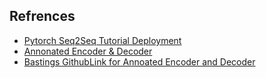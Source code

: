## Refrences

 - [Pytorch Seq2Seq Tutorial Deployment](https://pytorch.org/tutorials/beginner/deploy_seq2seq_hybrid_frontend_tutorial.html)
 - [Annonated Encoder & Decoder](https://bastings.github.io/annotated_encoder_decoder/)
 - [Bastings GithubLink for Annoated Encoder and Decoder](https://github.com/bastings/annotated_encoder_decoder)
